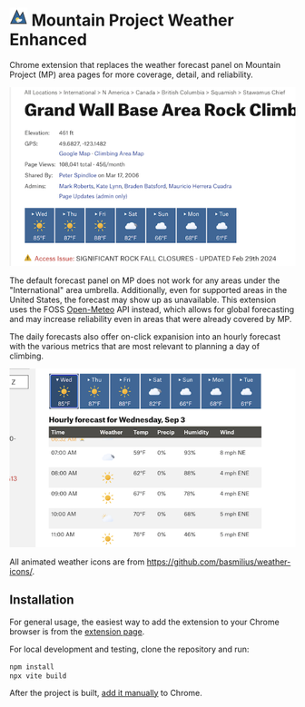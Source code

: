 # ![icon](media/icon-32.png) Mountain Project Weather Enhanced

Chrome extension that replaces the weather forecast panel on Mountain Project (MP) area pages for more coverage, detail, and reliability. 

![screenshot](media/screenshot.png)

The default forecast panel on MP does not work for any areas under the "International" area umbrella. Additionally, even for supported areas in the United States, the forecast may show up as unavailable. This extension uses the FOSS [Open-Meteo](https://open-meteo.com/) API instead, which allows for global forecasting and may increase reliability even in areas that were already covered by MP.

The daily forecasts also offer on-click expanision into an hourly forecast with the various metrics that are most relevant to planning a day of climbing.

![screenshot-hourly](media/screenshot-hourly.png)

All animated weather icons are from https://github.com/basmilius/weather-icons/.

## Installation

For general usage, the easiest way to add the extension to your Chrome browser is from the [extension page](TODO).

For local development and testing, clone the repository and run:

```
npm install
npx vite build
```

After the project is built, [add it manually](https://developer.chrome.com/docs/extensions/get-started/tutorial/hello-world#load-unpacked) to Chrome.

